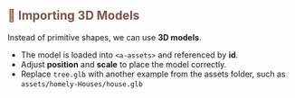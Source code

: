 <h2 style="color:#795548;">🌳 Importing 3D Models</h2>
<p>Instead of primitive shapes, we can use <b>3D models</b>.</p>
<ul>
  <li>The model is loaded into <code>&lt;a-assets&gt;</code> and referenced by <b>id</b>.</li>
  <li>Adjust <b>position</b> and <b>scale</b> to place the model correctly.</li>
  <li>Replace <code>tree.glb</code> with another example from the assets folder, such as <code>assets/homely-Houses/house.glb</code></li>
</ul>
